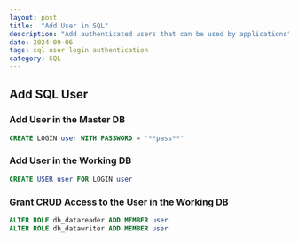 ```yaml
---
layout: post
title:  "Add User in SQL"
description: "Add authenticated users that can be used by applications"
date: 2024-09-06
tags: sql user login authentication
category: SQL
---
```

## Add SQL User

### Add User in the Master DB

```sql
CREATE LOGIN user WITH PASSWORD = '**pass**'
```

### Add User in the Working DB

```sql
CREATE USER user FOR LOGIN user
```

### Grant CRUD Access to the User in the Working DB

```sql
ALTER ROLE db_datareader ADD MEMBER user
ALTER ROLE db_datawriter ADD MEMBER user
```
